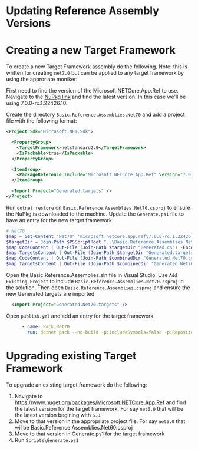 Updating Reference Assembly Versions
===

# Creating a new Target Framework
To create a new Target Framework assembly do the following. Note: this is written for creating `net7.0` but can be applied to any target framework by using the approriate moniker:

First need to find the version of the Microsoft.NETCore.App.Ref to use. Navigate to the [NuPkg link](https://www.nuget.org/packages/Microsoft.NETCore.App.Ref) and find the latest version. In this case we'll be using 7.0.0-rc.1.22426.10. 

Create the directory `Basic.Reference.Assemblies.Net70` and add a project file with the following format:

```xml
<Project Sdk="Microsoft.NET.Sdk">

  <PropertyGroup>
    <TargetFramework>netstandard2.0</TargetFramework>
    <IsPackable>true</IsPackable>
  </PropertyGroup>

  <ItemGroup>
    <PackageReference Include="Microsoft.NETCore.App.Ref" Version="7.0.0-rc.1.22426.10" IncludeAssets="none" PrivateAssets="all" GeneratePathProperty="true" />
  </ItemGroup>

  <Import Project="Generated.targets" />
</Project>
```

Run `dotnet restore` on `Basic.Reference.Assemblies.Net70.csproj` to ensure the NuPkg is downloaded to the machine. Update the `Generate.ps1` file to have an entry for the new target framework
```ps1
# Net70
$map = Get-Content "Net70" 'microsoft.netcore.app.ref\7.0.0-rc.1.22426.10\ref\net7.0'
$targetDir = Join-Path $PSScriptRoot "..\Basic.Reference.Assemblies.Net70"
$map.CodeContent | Out-File (Join-Path $targetDir "Generated.cs") -Encoding Utf8
$map.TargetsContent | Out-File (Join-Path $targetDir "Generated.targets") -Encoding Utf8
$map.CodeContent | Out-File (Join-Path $combinedDir "Generated.Net70.cs") -Encoding Utf8
$map.TargetsContent | Out-File (Join-Path $combinedDir "Generated.Net70.targets") -Encoding Utf8
```

Open the Basic.Reference.Assemblies.sln file in Visual Studio. Use `Add Existing Project` to include `Basic.Reference.Assemblies.Net70.csproj` in the solution. Then open `Basic.Reference.Assemblies.csproj` and ensure the new Generated targets are imported

```xml
  <Import Project="Generated.Net70.targets" />
```

Open `publish.yml` and add an entry for the target framework

```yml
      - name: Pack Net70
        run: dotnet pack --no-build -p:IncludeSymbols=false -p:RepositoryCommit=${GITHUB_SHA} -p:PackageVersion="${{ github.event.inputs.version }}" -c Release Basic.Reference.Assemblies.Net70/Basic.Reference.Assemblies.Net70.csproj -o .
```

# Upgrading existing Target Framework
To upgrade an existing target framework do the following:

1. Navigate to https://www.nuget.org/packages/Microsoft.NETCore.App.Ref and find the latest version for the target framework. For say `net6.0` that will be the latest version begining with `6.0`. 
2. Move to that version in the appropriate project file. For say `net6.0` that wil be Basic.Reference.Assemblies.Net60.csproj
3. Move to that version in Generate.ps1 for the target framework 
4. Run `Scripts\Generate.ps1`

